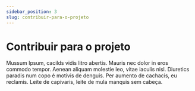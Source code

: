 ```yaml
---
sidebar_position: 3
slug: contribuir-para-o-projeto
---
```


# Contribuir para o projeto

Mussum Ipsum, cacilds vidis litro abertis.  Mauris nec dolor in eros commodo tempor. Aenean aliquam molestie leo, vitae iaculis nisl. Diuretics paradis num copo é motivis de denguis. Per aumento de cachacis, eu reclamis. Leite de capivaris, leite de mula manquis sem cabeça.
